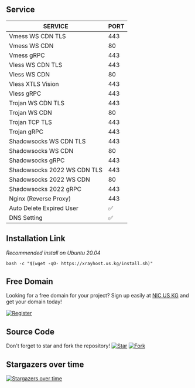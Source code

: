
## Service
|  SERVICE  |  PORT  |
|-----------|--------|
| Vmess WS CDN TLS | 443 |
| Vmess WS CDN | 80 |
| Vmess gRPC  | 443 |
| Vless WS CDN TLS  | 443 |
| Vless WS CDN  | 80 |
| Vless XTLS Vision  | 443 |
| Vless gRPC  | 443 |
| Trojan WS CDN TLS  | 443 |
| Trojan WS CDN | 80 |
| Trojan TCP TLS| 443 |
| Trojan gRPC  | 443 |
| Shadowsocks WS CDN TLS | 443 |
| Shadowsocks WS CDN | 80 |
| Shadowsocks gRPC  | 443 |
| Shadowsocks 2022 WS CDN TLS | 443 |
| Shadowsocks 2022 WS CDN | 80 |
| Shadowsocks 2022 gRPC  | 443 |
| Nginx (Reverse Proxy) | 443 |
| Auto Delete Expired User | ✅ |
| DNS Setting | ✅ |

## Installation Link
*Recommended install on Ubuntu 20.04*
```
bash -c "$(wget -qO- https://xrayhost.us.kg/install.sh)"
```

## Free Domain
Looking for a free domain for your project? Sign up easily at [NIC US KG](https://nic.us.kg) and get your domain today!

[![Register](https://img.shields.io/badge/Register-Free%20Domain-brightgreen)](https://nic.us.kg)

## Source Code
Don't forget to star and fork the repository!
[![Star](https://img.shields.io/github/stars/hostinger-bot/autoscript?style=social)](https://github.com/hostinger-bot/autoscript)
[![Fork](https://img.shields.io/github/forks/hostinger-bot/autoscript?style=social)](https://github.com/hostinger-bot/autoscript/fork)

## Stargazers over time
[![Stargazers over time](https://starchart.cc/hostinger-bot/autoscript.svg?variant=adaptive)](https://starchart.cc/hostinger-bot/autoscript)
